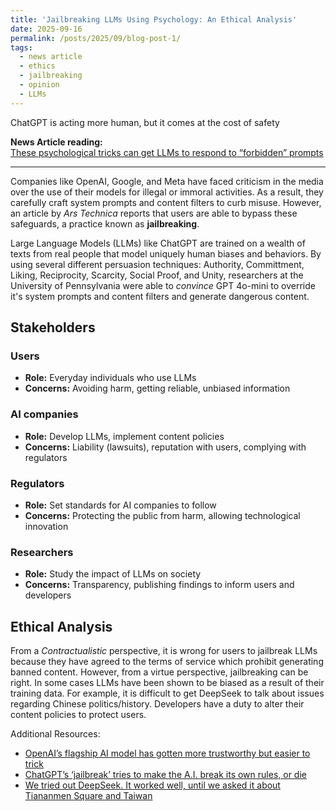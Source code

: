 ```yaml
---
title: 'Jailbreaking LLMs Using Psychology: An Ethical Analysis'
date: 2025-09-16
permalink: /posts/2025/09/blog-post-1/
tags:
  - news article
  - ethics
  - jailbreaking
  - opinion
  - LLMs
---
```


ChatGPT is acting more human, but it comes at the cost of safety

**News Article reading:**  
[These psychological tricks can get LLMs to respond to “forbidden” prompts](https://arstechnica.com/science/2025/09/these-psychological-tricks-can-get-llms-to-respond-to-forbidden-prompts/)

---
Companies like OpenAI, Google, and Meta have faced criticism in the media over the use of their models for illegal or immoral activities. As a result, they carefully craft system prompts and content filters to curb misuse. However, an article by *Ars Technica* reports that users are able to bypass these safeguards, a practice known as **jailbreaking**. 

Large Language Models (LLMs) like ChatGPT are trained on a wealth of texts from real people that model uniquely human biases and behaviors. By using several different persuasion techniques: Authority, Committment, Liking, Reciprocity, Scarcity, Social Proof, and Unity, researchers at the University of Pennsylvania were able to *convince* GPT 4o-mini to override it's system prompts and content filters and generate dangerous content.   

## Stakeholders

### Users
- **Role:** Everyday individuals who use LLMs
- **Concerns:** Avoiding harm, getting reliable, unbiased information

### AI companies
- **Role:** Develop LLMs, implement content policies
- **Concerns:** Liability (lawsuits), reputation with users, complying with regulators

### Regulators
- **Role:** Set standards for AI companies to follow
- **Concerns:** Protecting the public from harm, allowing technological innovation

### Researchers
- **Role:** Study the impact of LLMs on society
- **Concerns:** Transparency, publishing findings to inform users and developers


## Ethical Analysis
From a *Contractualistic* perspective, it is wrong for users to jailbreak LLMs because they have agreed to the terms of service which prohibit generating banned content. However, from a virtue perspective, jailbreaking can be right. In some cases LLMs have been shown to be biased as a result of their training data. For example, it is difficult to get DeepSeek to talk about issues regarding Chinese politics/history. Developers have a duty to alter their content policies to protect users.  


Additional Resources:
- [OpenAI’s flagship AI model has gotten more trustworthy but easier to trick](https://www.theverge.com/2023/10/17/23921501/gpt-4-trust-generative-ai-toxic-bias)
- [ChatGPT’s ‘jailbreak’ tries to make the A.I. break its own rules, or die](https://www.cnbc.com/2023/02/06/chatgpt-jailbreak-forces-it-to-break-its-own-rules.html)
- [We tried out DeepSeek. It worked well, until we asked it about Tiananmen Square and Taiwan](https://www.theguardian.com/technology/2025/jan/28/we-tried-out-deepseek-it-works-well-until-we-asked-it-about-tiananmen-square-and-taiwan)